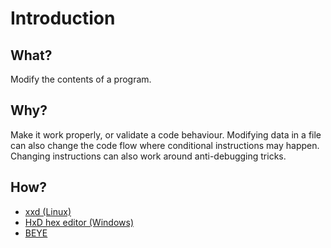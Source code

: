 # Introduction

## What?

Modify the contents of a program.

## Why?

Make it work properly, or validate a code behaviour. Modifying data in a file can also change the code flow where conditional instructions may happen. Changing instructions can also work around anti-debugging tricks.

## How?

* [xxd (Linux)](xxd.md)
* [HxD hex editor (Windows)](hxd.md)
* [BEYE](beye.md)
